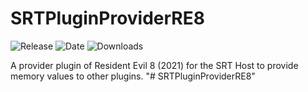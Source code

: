 # SRTPluginProviderRE8
![Release](https://img.shields.io/github/v/release/SpeedrunTooling/SRTPluginProviderRE8?label=current%20release&style=for-the-badge)
![Date](https://img.shields.io/github/release-date/SpeedrunTooling/SRTPluginProviderRE8?style=for-the-badge)
![Downloads](https://img.shields.io/github/downloads/SpeedrunTooling/SRTPluginProviderRE8/total?color=%23007EC6&style=for-the-badge)

A provider plugin of Resident Evil 8 (2021) for the SRT Host to provide memory values to other plugins.
"# SRTPluginProviderRE8" 
